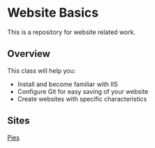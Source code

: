 # Website Basics
This is a repository for website related work.

## Overview
This class will help you:
* Install and become familiar with IIS
* Configure Git for easy saving of your website
* Create websites with specific characteristics

## Sites
[Pies](https://buckeyehn.github.io/website/pie/)
